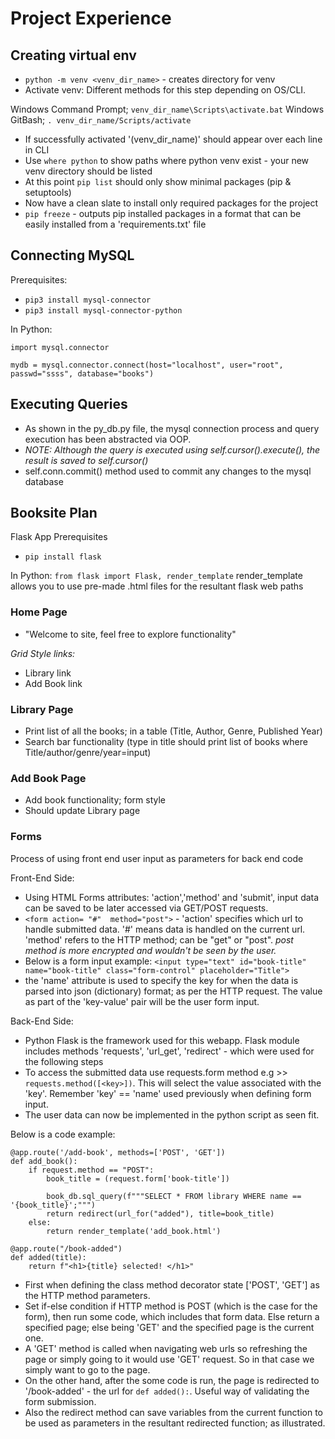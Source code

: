 # Project Experience

## Creating virtual env

- `python -m venv <venv_dir_name>` - creates directory for venv
- Activate venv: Different methods for this step depending on OS/CLI.

Windows Command Prompt; `venv_dir_name\Scripts\activate.bat`
Windows GitBash; `. venv_dir_name/Scripts/activate`

- If successfully activated '(venv_dir_name)' should appear over each line in CLI
- Use `where python` to show paths where python venv exist - your new venv directory should be listed
- At this point `pip list` should only show minimal packages (pip & setuptools)
- Now have a clean slate to install only required packages for the project
- `pip freeze` - outputs pip installed packages in a format that can be easily installed from a 'requirements.txt' file
 
## Connecting MySQL
Prerequisites:
- `pip3 install mysql-connector`
- `pip3 install mysql-connector-python`

In Python:
``` 
import mysql.connector

mydb = mysql.connector.connect(host="localhost", user="root", passwd="ssss", database="books")
```

## Executing Queries
- As shown in the py_db.py file, the mysql connection process and query execution has been abstracted via OOP.
- *NOTE: Although the query is executed using self.cursor().execute(), the result is saved to self.cursor()*
- self.conn.commit() method used to commit any changes to the mysql database

## Booksite Plan

Flask App Prerequisites
- `pip install flask`

In Python: 
```from flask import Flask, render_template```
render_template allows you to use pre-made .html files for the resultant flask web paths

### Home Page
- "Welcome to site, feel free to explore functionality"

*Grid Style links:*
- Library link
- Add Book link

### Library Page

- Print list of all the books; in a table (Title, Author, Genre, Published Year)
- Search bar functionality (type in title should print list of books where Title/author/genre/year=input)

### Add Book Page

- Add book functionality; form style
- Should update Library page

### Forms

Process of using front end user input as parameters for back end code

Front-End Side:
- Using HTML Forms attributes: 'action','method' and 'submit', input data can be saved to be later accessed via GET/POST requests.
- `<form action= "#"  method="post">` - 'action' specifies which url to handle submitted data. '#' means data is handled on the current url. 'method' refers to the HTTP method; can be "get" or "post". *post method is more encrypted and wouldn't be seen by the user.*
- Below is a form input example:
`<input type="text" id="book-title" name="book-title" class="form-control" placeholder="Title">`
- the 'name' attribute is used to specify the key for when the data is parsed into json (dictionary) format; as per the HTTP request. The value as part of the 'key-value' pair will be the user form input.

Back-End Side:
- Python Flask is the framework used for this webapp. Flask module includes methods 'requests', 'url_get', 'redirect' - which were used for the following steps
- To access the submitted data use requests.form method e.g >> `requests.method([<key>])`. This will select the value associated with the 'key'.
Remember 'key' == 'name' used previously when defining form input.  
- The user data can now be implemented in the python script as seen fit.

Below is a code example:

``` 
@app.route('/add-book', methods=['POST', 'GET'])
def add_book():
    if request.method == "POST":
        book_title = (request.form['book-title'])

        book_db.sql_query(f"""SELECT * FROM library WHERE name == '{book_title}';""")
        return redirect(url_for("added"), title=book_title)
    else:
        return render_template('add_book.html')

@app.route("/book-added")
def added(title):
    return f"<h1>{title} selected! </h1>"
```

- First when defining the class method decorator state ['POST', 'GET'] as the HTTP method parameters.
- Set if-else condition if HTTP method is POST (which is the case for the form), then run some code, which includes that form data. Else return a specified page; else being 'GET' and the specified page is the current one.
- A 'GET' method is called when navigating web urls so refreshing the page or simply going to it would use 'GET' request. So in that case we simply want to go to the page.
- On the other hand, after the some code is run, the page is redirected to '/book-added' - the url for `def added():`. Useful way of validating the form submission.
- Also the redirect method can save variables from the current function to be used as parameters in the resultant redirected function; as illustrated.
